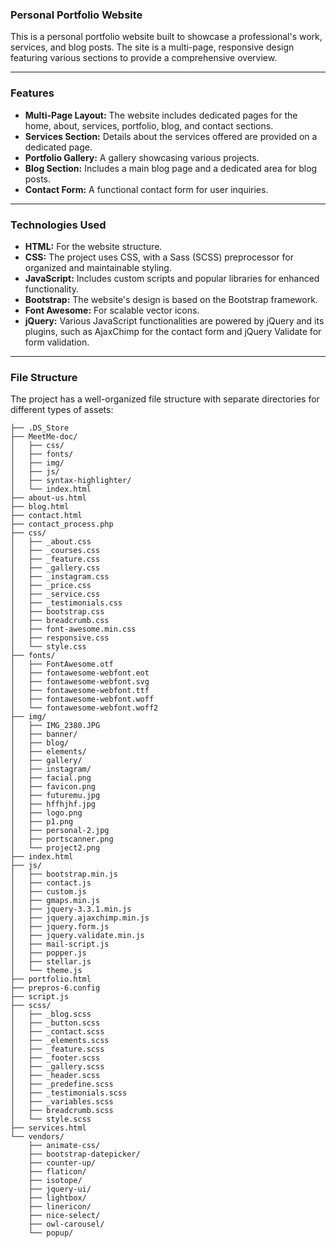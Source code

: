 ### Personal Portfolio Website

This is a personal portfolio website built to showcase a professional's work, services, and blog posts. The site is a multi-page, responsive design featuring various sections to provide a comprehensive overview.

-----

### Features

  * **Multi-Page Layout:** The website includes dedicated pages for the home, about, services, portfolio, blog, and contact sections.
  * **Services Section:** Details about the services offered are provided on a dedicated page.
  * **Portfolio Gallery:** A gallery showcasing various projects.
  * **Blog Section:** Includes a main blog page and a dedicated area for blog posts.
  * **Contact Form:** A functional contact form for user inquiries.

-----

### Technologies Used

  * **HTML:** For the website structure.
  * **CSS:** The project uses CSS, with a Sass (SCSS) preprocessor for organized and maintainable styling.
  * **JavaScript:** Includes custom scripts and popular libraries for enhanced functionality.
  * **Bootstrap:** The website's design is based on the Bootstrap framework.
  * **Font Awesome:** For scalable vector icons.
  * **jQuery:** Various JavaScript functionalities are powered by jQuery and its plugins, such as AjaxChimp for the contact form and jQuery Validate for form validation.

-----

### File Structure

The project has a well-organized file structure with separate directories for different types of assets:

```
├── .DS_Store
├── MeetMe-doc/
│   ├── css/
│   ├── fonts/
│   ├── img/
│   ├── js/
│   ├── syntax-highlighter/
│   └── index.html
├── about-us.html
├── blog.html
├── contact.html
├── contact_process.php
├── css/
│   ├── _about.css
│   ├── _courses.css
│   ├── _feature.css
│   ├── _gallery.css
│   ├── _instagram.css
│   ├── _price.css
│   ├── _service.css
│   ├── _testimonials.css
│   ├── bootstrap.css
│   ├── breadcrumb.css
│   ├── font-awesome.min.css
│   ├── responsive.css
│   └── style.css
├── fonts/
│   ├── FontAwesome.otf
│   ├── fontawesome-webfont.eot
│   ├── fontawesome-webfont.svg
│   ├── fontawesome-webfont.ttf
│   ├── fontawesome-webfont.woff
│   └── fontawesome-webfont.woff2
├── img/
│   ├── IMG_2380.JPG
│   ├── banner/
│   ├── blog/
│   ├── elements/
│   ├── gallery/
│   ├── instagram/
│   ├── facial.png
│   ├── favicon.png
│   ├── futuremu.jpg
│   ├── hffhjhf.jpg
│   ├── logo.png
│   ├── p1.png
│   ├── personal-2.jpg
│   ├── portscanner.png
│   └── project2.png
├── index.html
├── js/
│   ├── bootstrap.min.js
│   ├── contact.js
│   ├── custom.js
│   ├── gmaps.min.js
│   ├── jquery-3.3.1.min.js
│   ├── jquery.ajaxchimp.min.js
│   ├── jquery.form.js
│   ├── jquery.validate.min.js
│   ├── mail-script.js
│   ├── popper.js
│   ├── stellar.js
│   └── theme.js
├── portfolio.html
├── prepros-6.config
├── script.js
├── scss/
│   ├── _blog.scss
│   ├── _button.scss
│   ├── _contact.scss
│   ├── _elements.scss
│   ├── _feature.scss
│   ├── _footer.scss
│   ├── _gallery.scss
│   ├── _header.scss
│   ├── _predefine.scss
│   ├── _testimonials.scss
│   ├── _variables.scss
│   ├── breadcrumb.scss
│   └── style.scss
├── services.html
└── vendors/
    ├── animate-css/
    ├── bootstrap-datepicker/
    ├── counter-up/
    ├── flaticon/
    ├── isotope/
    ├── jquery-ui/
    ├── lightbox/
    ├── linericon/
    ├── nice-select/
    ├── owl-carousel/
    └── popup/
```
